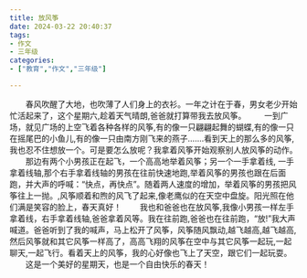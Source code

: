 ```yaml
---
title: 放风筝
date: 2024-03-22 20:40:37
tags:
- 作文
- 三年级
categories:
- ["教育","作文","三年级"]

---
```

&emsp;&emsp;春风吹醒了大地，也吹薄了人们身上的衣衫。一年之计在于春，男女老少开始忙活起来了，这个星期六,趁着天气晴朗,爸爸就打算带我去放风筝。
&emsp;&emsp;一到广场，就见广场的上空飞着各种各样的风筝,有的像一只翩翩起舞的蝴蝶,有的像一只在摇尾巴的小鱼儿,有的像一只由南方刚飞来的燕子…….看到天上的那么多的风筝,我也忍不住想放一个。可是要怎么放呢？我拿着风筝开始观察别人放风筝的动作。
&emsp;&emsp;那边有两个小男孩正在起飞，一个高高地举着风筝；另一个一手拿着线, 一手拿着线轴,那个右手拿着线轴的男孩在往前快速地跑,举着风筝的男孩也跟在后面跑，并大声的呼喊：“快点，再快点”。随着两人速度的增加，举着风筝的男孩把风筝往上一抛。,风筝顺着和煦的风飞了起来,像老鹰似的在天空中盘旋。阳光照在他们满是笑容的脸上，春天真好！
&emsp;&emsp;我也和爸爸也在放风筝,我像小男孩一样左手拿着线，右手拿着线轴,爸爸拿着风等。我在往前跑,爸爸也在往前跑，“放!”我大声喊道。爸爸听到了我的喊声，马上松开了风筝，风筝随风飘动,越飞越高,越飞越高,然后风筝就和其它风筝一样高了，高高飞翔的风筝在空中与其它风筝一起玩,一起聊天,一起飞行。看着天上的风筝，我的心好像也飞上了天空，跟它们一起玩耍。
&emsp;&emsp;这是一个美好的星期天，也是一个自由快乐的春天！